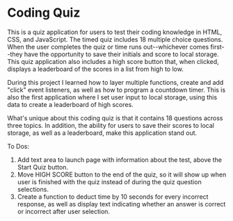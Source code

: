 # Coding Quiz

This is a quiz application for users to test their coding knowledge in HTML, CSS, and JavaScript. The timed quiz includes 18 multiple choice questions. When the user completes the quiz or time runs out--whichever comes first--they have the opportunity to save their initials and score to local storage. This quiz application also includes a high score button that, when clicked, displays a leaderboard of the scores in a list from high to low.

During this project I learned how to layer multiple functions, create and add "click" event listeners, as well as how to program a countdown timer. This is also the first application where I set user input to local storage, using this data to create a leaderboard of high scores.

What's unique about this coding quiz is that it contains 18 questions across three topics. In addition, the ability for users to save their scores to local storage, as well as a leaderboard, make this application stand out.

To Dos:
1. Add text area to launch page with information about the test, above the Start Quiz button.
2. Move HIGH SCORE button to the end of the quiz, so it will show up when user is finished with the quiz instead of during the quiz question selections.
3. Create a function to deduct time by 10 seconds for every incorrect response, as well as display text indicating whether an answer is correct or incorrect after user selection.
